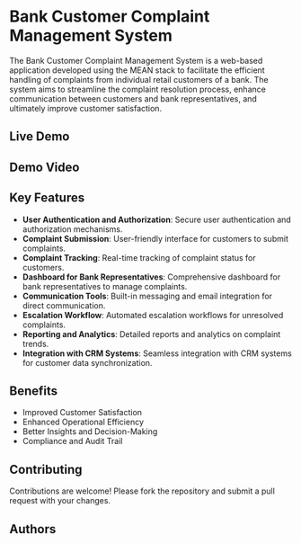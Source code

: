# Bank Customer Complaint Management System

The Bank Customer Complaint Management System is a web-based application developed using the MEAN stack to facilitate the efficient handling of complaints from individual retail customers of a bank. The system aims to streamline the complaint resolution process, enhance communication between customers and bank representatives, and ultimately improve customer satisfaction.

## Live Demo



## Demo Video



## Key Features

- **User Authentication and Authorization**: Secure user authentication and authorization mechanisms.
- **Complaint Submission**: User-friendly interface for customers to submit complaints.
- **Complaint Tracking**: Real-time tracking of complaint status for customers.
- **Dashboard for Bank Representatives**: Comprehensive dashboard for bank representatives to manage complaints.
- **Communication Tools**: Built-in messaging and email integration for direct communication.
- **Escalation Workflow**: Automated escalation workflows for unresolved complaints.
- **Reporting and Analytics**: Detailed reports and analytics on complaint trends.
- **Integration with CRM Systems**: Seamless integration with CRM systems for customer data synchronization.

## Benefits

- Improved Customer Satisfaction
- Enhanced Operational Efficiency
- Better Insights and Decision-Making
- Compliance and Audit Trail

## Contributing

Contributions are welcome! Please fork the repository and submit a pull request with your changes.

## Authors




<!--
---
Thank you for checking out Classic Donkey Kong 2D! We hope you enjoy playing this nostalgic tribute to a classic arcade favorite. If you have any questions or feedback, feel free to reach out. Happy gaming! 🎮🍌
-->

